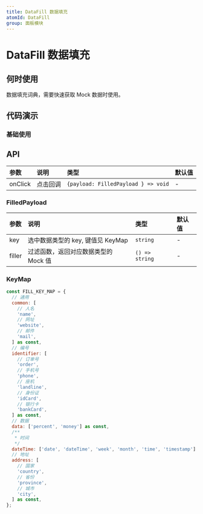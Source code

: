 ```yaml
---
title: DataFill 数据填充
atomId: DataFill
group: 面板模块
---
```


# DataFill 数据填充

## 何时使用

数据填充词典，需要快速获取 Mock 数据时使用。

## 代码演示

### 基础使用

<code src="./demos/basic" ></code>

## API

| 参数    | 说明     | 类型                                | 默认值 |
| :------ | :------- | :---------------------------------- | :----- |
| onClick | 点击回调 | `{payload: FilledPayload } => void` | -      |

### FilledPayload

| 参数   | 说明                                 | 类型           | 默认值 |
| :----- | :----------------------------------- | :------------- | :----- |
| key    | 选中数据类型的 key, 键值见 KeyMap    | `string`       | -      |
| filler | 过滤函数，返回对应数据类型的 Mock 值 | `() => string` | -      |

### KeyMap

```javascript
const FILL_KEY_MAP = {
  // 通用
  common: [
    // 人名
    'name',
    // 网址
    'website',
    // 邮件
    'mail',
  ] as const,
  // 编号
  identifier: [
    // 订单号
    'order',
    // 手机号
    'phone',
    // 座机
    'landline',
    // 身份证
    'idCard',
    // 银行卡
    'bankCard',
  ] as const,
  // 数据
  data: ['percent', 'money'] as const,
  /**
   * 时间
   */
  dateTime: ['date', 'dateTime', 'week', 'month', 'time', 'timestamp'] as const,
  // 地址
  address: [
    // 国家
    'country',
    // 省份
    'province',
    // 城市
    'city',
  ] as const,
};
```
